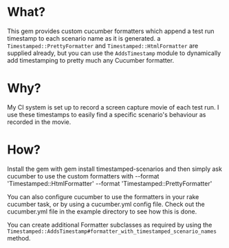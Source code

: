 What?
==
This gem provides custom cucumber formatters which append a test run timestamp to each scenario name as it is generated. a `Timestamped::PrettyFormatter` and `Timestamped::HtmlFormatter` are supplied already, but you can use the `AddsTimestamp` module to dynamically add timestamping to pretty much any Cucumber formatter.

Why?
==
My CI system is set up to record a screen capture movie of each test run. I use these timestamps to easily find a specific scenario's behaviour as recorded in the movie.

How?
==
Install the gem with 
      gem install timestamped-scenarios
and then simply ask cucumber to use the custom formatters with
      --format 'Timestamped::HtmlFormatter'
      --format 'Timestamped::PrettyFormatter'

You can also configure cucumber to use the formatters in your rake cucumber task, or by using a cucumber.yml config file. Check out the cucumber.yml file in the example directory to see how this is done.

You can create additional Formatter subclasses as required by using the `Timestamped::AddsTimestamp#formatter_with_timestamped_scenario_names` method.
